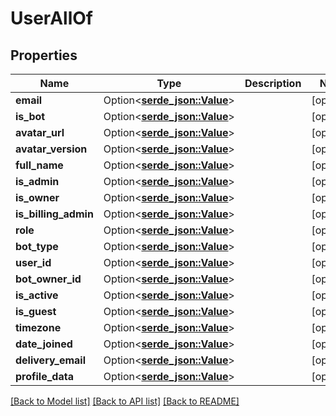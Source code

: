 # UserAllOf

## Properties

Name | Type | Description | Notes
------------ | ------------- | ------------- | -------------
**email** | Option<[**serde_json::Value**](.md)> |  | [optional]
**is_bot** | Option<[**serde_json::Value**](.md)> |  | [optional]
**avatar_url** | Option<[**serde_json::Value**](.md)> |  | [optional]
**avatar_version** | Option<[**serde_json::Value**](.md)> |  | [optional]
**full_name** | Option<[**serde_json::Value**](.md)> |  | [optional]
**is_admin** | Option<[**serde_json::Value**](.md)> |  | [optional]
**is_owner** | Option<[**serde_json::Value**](.md)> |  | [optional]
**is_billing_admin** | Option<[**serde_json::Value**](.md)> |  | [optional]
**role** | Option<[**serde_json::Value**](.md)> |  | [optional]
**bot_type** | Option<[**serde_json::Value**](.md)> |  | [optional]
**user_id** | Option<[**serde_json::Value**](.md)> |  | [optional]
**bot_owner_id** | Option<[**serde_json::Value**](.md)> |  | [optional]
**is_active** | Option<[**serde_json::Value**](.md)> |  | [optional]
**is_guest** | Option<[**serde_json::Value**](.md)> |  | [optional]
**timezone** | Option<[**serde_json::Value**](.md)> |  | [optional]
**date_joined** | Option<[**serde_json::Value**](.md)> |  | [optional]
**delivery_email** | Option<[**serde_json::Value**](.md)> |  | [optional]
**profile_data** | Option<[**serde_json::Value**](.md)> |  | [optional]

[[Back to Model list]](../README.md#documentation-for-models) [[Back to API list]](../README.md#documentation-for-api-endpoints) [[Back to README]](../README.md)


